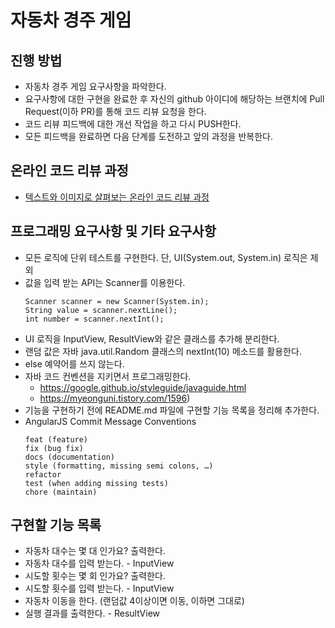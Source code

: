 # 자동차 경주 게임
## 진행 방법
* 자동차 경주 게임 요구사항을 파악한다.
* 요구사항에 대한 구현을 완료한 후 자신의 github 아이디에 해당하는 브랜치에 Pull Request(이하 PR)를 통해 코드 리뷰 요청을 한다.
* 코드 리뷰 피드백에 대한 개선 작업을 하고 다시 PUSH한다.
* 모든 피드백을 완료하면 다음 단계를 도전하고 앞의 과정을 반복한다.

## 온라인 코드 리뷰 과정
* [텍스트와 이미지로 살펴보는 온라인 코드 리뷰 과정](https://github.com/next-step/nextstep-docs/tree/master/codereview)

## 프로그래밍 요구사항 및 기타 요구사항
* 모든 로직에 단위 테스트를 구현한다. 단, UI(System.out, System.in) 로직은 제외
* 값을 입력 받는 API는 Scanner를 이용한다.
  ```editorconfig
  Scanner scanner = new Scanner(System.in);
  String value = scanner.nextLine();
  int number = scanner.nextInt();
  ```
* UI 로직을 InputView, ResultView와 같은 클래스를 추가해 분리한다.
* 랜덤 값은 자바 java.util.Random 클래스의 nextInt(10) 메소드를 활용한다.
* else 예약어를 쓰지 않는다.
* 자바 코드 컨벤션을 지키면서 프로그래밍한다.
  * https://google.github.io/styleguide/javaguide.html
  * https://myeonguni.tistory.com/1596)
* 기능을 구현하기 전에 README.md 파일에 구현할 기능 목록을 정리해 추가한다.
* AngularJS Commit Message Conventions
  ```
  feat (feature)
  fix (bug fix)
  docs (documentation)
  style (formatting, missing semi colons, …)
  refactor
  test (when adding missing tests)
  chore (maintain)
  ```

## 구현할 기능 목록
* 자동차 대수는 몇 대 인가요? 출력한다.
* 자동차 대수를 입력 받는다. - InputView
* 시도할 횟수는 몇 회 인가요? 출력한다. 
* 시도할 횟수를 입력 받는다. - InputView
* 자동차 이동을 한다. (랜덤값 4이상이면 이동, 이하면 그대로)
* 실행 결과를 출력한다. - ResultView
